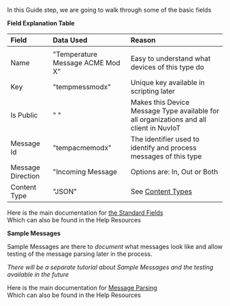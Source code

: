 In this Guide step, we are going to walk through some of the basic fields

**Field Explanation Table**  

| Field | Data Used | Reason |
|:--|:--|:--|
| | | |  
| Name | "Temperature Message ACME Mod X" | Easy to understand what devices of this type do |
| Key | "tempmessmodx" | Unique key available in scripting later |
| Is Public | " " | Makes this Device Message Type available for all organizations and all client in NuvIoT |
| Message Id | "tempacmemodx" | The identifier used to identify and process messages of this type |
| Message Direction | "Incoming Message | Options are: In, Out or Both |
| Content Type | "JSON" | See <a href="https://support.nuviot.com/help.html#/messaging/contenttypes" target="_blank">Content Types</a>  |  
  
  
Here is the main documentation for <a href="https://support.nuviot.com/help.html#/topics/standardfields" target="_blank">the Standard Fields</a>  
Which can also be found in the Help Resources
  
**Sample Messages**

Sample Messages are there to _document_ what messages look like and allow testing of the message parsing later in the process.  
  
_There will be a separate tutorial about Sample Messages and the testing available in the future_
  
Here is the main documentation for <a href="https://support.nuviot.com/help.html#/messaging/parsing/index" target="_blank">Message Parsing</a>  
Which can also be found in the Help Resources

